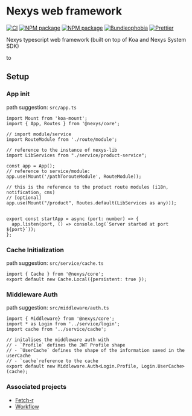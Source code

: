 # Nexys web framework

[![CI](https://github.com/nexys-system/core/workflows/CI/badge.svg)](https://github.com/nexys-system/core/actions)
[![NPM package](https://badge.fury.io/js/%40nexys%2Fcore.svg)](https://www.npmjs.com/package/@nexys/core)
[![NPM package](https://img.shields.io/npm/v/@nexys/core.svg)](https://www.npmjs.com/package/@nexys/core)
[![Bundleophobia](https://badgen.net/bundlephobia/min/@nexys/core)](https://bundlephobia.com/result?p=@nexys/core)
[![Prettier](https://img.shields.io/badge/code_style-prettier-ff69b4.svg)](https://prettier.io/)

Nexys typescript web framework (built on top of Koa and Nexys System SDK)

to

## Setup

### App init

path suggestion: `src/app.ts`

```
import Mount from 'koa-mount';
import { App, Routes } from '@nexys/core';

// import module/service
import RouteModule from './route/module';

// reference to the instance of nexys-lib
import LibServices from "./service/product-service";

const app = App();
// reference to service/module:
app.use(Mount('/pathTorouteModule', RouteModule));

// this is the reference to the product route modules (i18n, notification, cms)
// [optional]
app.use(Mount("/product", Routes.default(LibServices as any)));


export const startApp = async (port: number) => {
  app.listen(port, () => console.log(`Server started at port ${port}`));
};
```

### Cache Initialization

path suggestion: `src/service/cache.ts`

```
import { Cache } from '@nexys/core';
export default new Cache.Local({persistent: true });
```

### Middleware Auth

path suggestion: `src/middleware/auth.ts`

```
import { Middleware} from '@nexys/core';
import * as Login from '../service/login';
import cache from '../service/cache';

// initalises the middleware auth with
// - `Profile` defines the JWT Profile shape
// - `UserCache` defines the shape of the information saved in the userCache
// - `cache`reference to the cache
export default new Middleware.Auth<Login.Profile, Login.UserCache>(cache);
```

### Associated projects 

* [Fetch-r](https://github.com/nexys-system/fetch-r)
* [Workflow](https://github.com/nexys-system/workflow)
